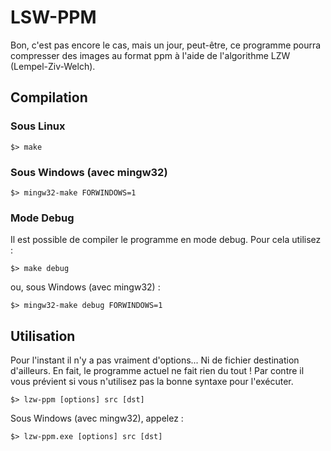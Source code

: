 # LSW-PPM

Bon, c'est pas encore le cas, mais un jour, peut-être, ce programme pourra
compresser des images au format ppm à l'aide de l'algorithme LZW
(Lempel-Ziv-Welch).

## Compilation

### Sous Linux

    $> make

### Sous Windows (avec mingw32)

    $> mingw32-make FORWINDOWS=1
    
### Mode Debug

Il est possible de compiler le programme en mode debug. Pour cela utilisez :

    $> make debug
    
ou, sous Windows (avec mingw32) :

    $> mingw32-make debug FORWINDOWS=1

## Utilisation

Pour l'instant il n'y a pas vraiment d'options... Ni de fichier destination
d'ailleurs. En fait, le programme actuel ne fait rien du tout ! Par contre il
vous prévient si vous n'utilisez pas la bonne syntaxe pour l'exécuter.

    $> lzw-ppm [options] src [dst]

Sous Windows (avec mingw32), appelez :

    $> lzw-ppm.exe [options] src [dst]